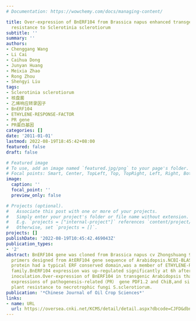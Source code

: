 ```yaml
---
# Documentation: https://wowchemy.com/docs/managing-content/

title: Over-expression of BnERF104 from Brassica napus enhanced transgenic Arabidopsis
  resistance to Sclerotinia sclerotiorum
subtitle: ''
summary: ''
authors:
- Chenggang Wang
- Li Cai
- Caihua Dong
- Junyan Huang
- Meixia Zhao
- Rong Zhou
- Shengyi Liu
tags:
- Sclerotinia sclerotiorum
- 核盘菌
- 乙烯响应转录因子
- BnERF104
- ETHYLENE-RESPONSE-FACTOR
- PR gene
- PR蛋白基因
categories: []
date: '2011-01-01'
lastmod: 2022-08-19T18:45:42+08:00
featured: false
draft: false

# Featured image
# To use, add an image named `featured.jpg/png` to your page's folder.
# Focal points: Smart, Center, TopLeft, Top, TopRight, Left, Right, BottomLeft, Bottom, BottomRight.
image:
  caption: ''
  focal_point: ''
  preview_only: false

# Projects (optional).
#   Associate this post with one or more of your projects.
#   Simply enter your project's folder or file name without extension.
#   E.g. `projects = ["internal-project"]` references `content/project/deep-learning/index.md`.
#   Otherwise, set `projects = []`.
projects: []
publishDate: '2022-08-19T10:45:42.469043Z'
publication_types:
- '2'
abstract: BnERF104 gene was cloned from Brassica napus cv Zhongshuang 9 using conserved
  primers designed from AtERF104 gene sequence of Arabidopsis.NCBI-BLAST showed BnERF104
  protein had a typical ERF conserved domain,was a member of ETHYLENE-RESPONSE-FACTOR（ERF）
  family.BnERF104 expression was up-regulated significantly at 6h after S.sclerotiorum
  inoculation.Over-expression of BnERF104 in transgenic Arabidopsis thaliana activated
  expressions of pathogenesis-related（PR） gene PDF1.2 and ChiB,and significantly enhanced
  plant resistance to necrotrophic fungi S.sclerotiorum.
publication: '*Chinese Journal of Oil Crop Sciences*'
links:
- name: URL
  url: https://oversea.cnki.net/KCMS/detail/detail.aspx?dbcode=CJFD&dbname=CJFD2011&filename=ZGYW201104002&uniplatform=OVERSEA&v=wFuOnlHo-3G5KN4RBqK3r-UU4Ttp0yzGh11wVM-Ei_cAaH_FeXjJApTh5_SH-lAB
---
```

